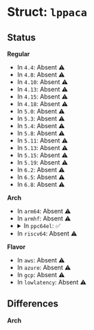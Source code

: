 # Struct: <code>lppaca</code>

## Status
<b>Regular</b>
<ul>
<li>
In <code>4.4</code>: Absent ⚠️
</li>
<li>
In <code>4.8</code>: Absent ⚠️
</li>
<li>
In <code>4.10</code>: Absent ⚠️
</li>
<li>
In <code>4.13</code>: Absent ⚠️
</li>
<li>
In <code>4.15</code>: Absent ⚠️
</li>
<li>
In <code>4.18</code>: Absent ⚠️
</li>
<li>
In <code>5.0</code>: Absent ⚠️
</li>
<li>
In <code>5.3</code>: Absent ⚠️
</li>
<li>
In <code>5.4</code>: Absent ⚠️
</li>
<li>
In <code>5.8</code>: Absent ⚠️
</li>
<li>
In <code>5.11</code>: Absent ⚠️
</li>
<li>
In <code>5.13</code>: Absent ⚠️
</li>
<li>
In <code>5.15</code>: Absent ⚠️
</li>
<li>
In <code>5.19</code>: Absent ⚠️
</li>
<li>
In <code>6.2</code>: Absent ⚠️
</li>
<li>
In <code>6.5</code>: Absent ⚠️
</li>
<li>
In <code>6.8</code>: Absent ⚠️
</li>
</ul>
<b>Arch</b>
<ul>
<li>
In <code>arm64</code>: Absent ⚠️
</li>
<li>
In <code>armhf</code>: Absent ⚠️
</li>
<li>
<details>
<summary>In <code>ppc64el</code>: ✅</summary>

```c
struct lppaca {
    __be32 desc;
    __be16 size;
    u8 reserved1[3];
    u8 __old_status;
    u8 reserved3[14];
    volatile __be32 dyn_hw_node_id;
    volatile __be32 dyn_hw_proc_id;
    u8 reserved4[56];
    volatile volatile u8[8] vphn_assoc_counts;
    u8 reserved5[32];
    u8 reserved6[48];
    u8 cede_latency_hint;
    u8 ebb_regs_in_use;
    u8 reserved7[6];
    u8 dtl_enable_mask;
    u8 donate_dedicated_cpu;
    u8 fpregs_in_use;
    u8 pmcregs_in_use;
    u8 reserved8[28];
    __be64 wait_state_cycles;
    u8 reserved9[28];
    __be16 slb_count;
    u8 idle;
    u8 vmxregs_in_use;
    volatile __be32 yield_count;
    volatile __be32 dispersion_count;
    volatile __be64 cmo_faults;
    volatile __be64 cmo_fault_time;
    u8 reserved10[104];
    __be32 page_ins;
    u8 reserved11[148];
    volatile __be64 dtl_idx;
    u8 reserved12[96];
};
```
</details>
</li>
<li>
In <code>riscv64</code>: Absent ⚠️
</li>
</ul>
<b>Flavor</b>
<ul>
<li>
In <code>aws</code>: Absent ⚠️
</li>
<li>
In <code>azure</code>: Absent ⚠️
</li>
<li>
In <code>gcp</code>: Absent ⚠️
</li>
<li>
In <code>lowlatency</code>: Absent ⚠️
</li>
</ul>

## Differences
<b>Arch</b>
<ul>
</ul>
